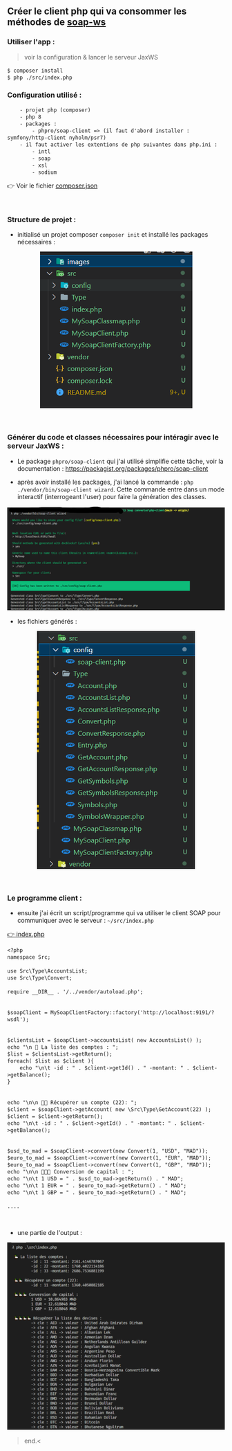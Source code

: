 ## Créer le client php qui va consommer les méthodes de [soap-ws](../soap-ws)

### Utiliser l'app :

> voir la configuration & lancer le serveur JaxWS

```
$ composer install
$ php ./src/index.php
```

### Configuration utilisé : 

```
	- projet php (composer)
	- php 8
	- packages : 
		- phpro/soap-client => (il faut d'abord installer : symfony/http-client nyholm/psr7)
    - il faut activer les extentions de php suivantes dans php.ini :
        - intl
        - soap
        - xsl
        - sodium
```

👉 Voir le fichier [composer.json](./composer.json)

<br>

### Structure de projet :

* initialisé un projet composer `composer init` et installé les packages nécessaires : 

<p align="center">
<img src="./images/1.png" >
</p>

<br>


### Générer du code et classes nécessaires pour intéragir avec le serveur JaxWS : 

* Le package `phpro/soap-client` qui j'ai utilisé simplifie cette tâche, voir la documentation : https://packagist.org/packages/phpro/soap-client

* après avoir installé les packages, j'ai lancé la commande : `php ./vendor/bin/soap-client wizard`. Cette commande entre dans un mode interactif (interrogeant l'user) pour faire la génération des classes.

<p align="center">
<img src="./images/3.png" >
</p>


* les fichiers générés : 

<p align="center">
<img src="./images/4.png" >
</p>



<br>


### Le programme client : 

* ensuite j'ai écrit un script/programme qui va utiliser le client SOAP pour communiquer avec le serveur : `~/src/index.php`

[👉 index.php](./src/index.php)

```
<?php
namespace Src;

use Src\Type\AccountsList;
use Src\Type\Convert;

require __DIR__ . '/../vendor/autoload.php';


$soapClient = MySoapClientFactory::factory('http://localhost:9191/?wsdl');


$clientsList = $soapClient->accountsList( new AccountsList() );
echo "\n 🦆 La liste des comptes : ";
$list = $clientsList->getReturn();
foreach( $list as $client ){
    echo "\n\t -id : " . $client->getId() . " -montant: " . $client->getBalance();
}


echo "\n\n 🦆🦆 Récupérer un compte (22): ";
$client = $soapClient->getAccount( new \Src\Type\GetAccount(22) );
$client = $client->getReturn(); 
echo "\n\t -id : " . $client->getId() . " -montant: " . $client->getBalance();


$usd_to_mad = $soapClient->convert(new Convert(1, "USD", "MAD"));
$euro_to_mad = $soapClient->convert(new Convert(1, "EUR", "MAD"));
$euro_to_mad = $soapClient->convert(new Convert(1, "GBP", "MAD"));
echo "\n\n 🦆🦆🦆 Conversion de capital : ";
echo "\n\t 1 USD = " . $usd_to_mad->getReturn() . " MAD";
echo "\n\t 1 EUR = " . $euro_to_mad->getReturn() . " MAD";
echo "\n\t 1 GBP = " . $euro_to_mad->getReturn() . " MAD";

....

```

<br>

* une partie de l'output : 


<p align="center">
<img src="./images/5.png" >
</p>

> end.<